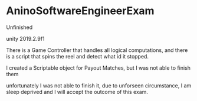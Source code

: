 # AninoSoftwareEngineerExam
Unfinished

unity 2019.2.9f1

There is a Game Controller that handles all logical computations, and there is a script that spins the reel and detect what id it stopped.

I created a Scriptable object for Payout Matches, but I was not able to finish them


unfortunately I was not able to finish it, due to unforseen circumstance, I am sleep deprived and I will accept the outcome of this exam.
